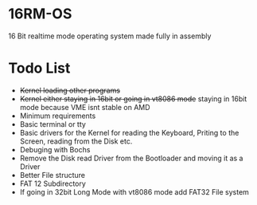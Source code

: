# 16RM-OS
16 Bit realtime mode operating system made fully in assembly

# Todo List
- ~~Kernel loading other programs~~
- ~~Kernel either staying in 16bit or going in vt8086 mode~~ staying in 16bit mode because VME isnt stable on AMD
- Minimum requirements
- Basic terminal or tty
- Basic drivers for the Kernel for reading the Keyboard, Priting to the Screen, reading from the Disk etc.
- Debuging with Bochs
- Remove the Disk read Driver from the Bootloader and moving it as a Driver
- Better File structure
- FAT 12 Subdirectory
- If going in 32bit Long Mode with vt8086 mode add FAT32 File system
